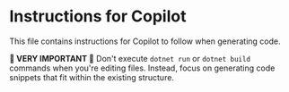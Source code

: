 # Instructions for Copilot

This file contains instructions for Copilot to follow when generating code.

**🧨 VERY IMPORTANT 🧨**  Don't execute `dotnet run` or `dotnet build` commands when you're editing files. Instead, focus on generating code snippets that fit within the existing structure.